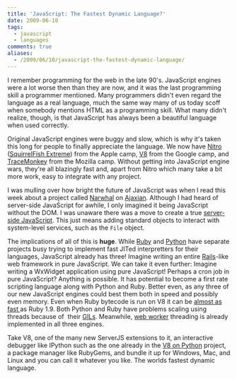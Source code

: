 ```yaml
---
title: 'JavaScript: The Fastest Dynamic Language?'
date: 2009-06-10
tags:
  - javascript
  - languages
comments: true
aliases:
  - /2009/06/10/javascript-the-fastest-dynamic-language/
---
```


I remember programming for the web in the late 90's. JavaScript engines were a lot worse then than they are now, and it was the last programming skill a programmer mentioned. Many programmers didn't even regard the language as a real language, much the same way many of us today scoff when somebody mentions HTML as a programming skill. What many didn't realize, though, is that JavaScript has always been a beautiful language when used correctly.

Original JavaScript engines were buggy and slow, which is why it's taken this long for people to finally appreciate the language. We now have [Nitro](http://www.apple.com/safari/whats-new.html) ([SquirrelFish Extreme](http://webkit.org/blog/214/introducing-squirrelfish-extreme/)) from the Apple camp, [V8](http://code.google.com/p/v8/) from the Google camp, and [TraceMonkey](https://wiki.mozilla.org/JavaScript:TraceMonkey) from the Mozilla camp. Without getting into JavaScript engine wars, they're all blazingly fast and, apart from Nitro which many take a bit more work, easy to integrate with any project.

I was mulling over how bright the future of JavaScript was when I read this week about a project called [Narwhal](http://ajaxian.com/archives/narwhal-%20standard-library-that-implements-serverjs) on [Ajaxian](http://ajaxian.com/). Although I had heard of server-side JavaScript for awhile, I only imagined it being JavaScript without the DOM. I was unaware there was a move to create a true [server-side JavaScript](https://wiki.mozilla.org/ServerJS). This just means adding standard objects to interact with system-level services, such as the `File` object.

The implications of all of this is **huge**. While [Ruby](http://rubini.us/) and [Python](http://code.google.com/p/unladen-swallow/) have separate projects busy trying to implement fast JITed interpretters for their languages, JavaScript already has three! Imagine writing an entire [Rails](http://rubyonrails.org/)-like web framework in pure JavaScript. We can take it even further: Imagine writing a WxWidget application using pure JavaScript! Perhaps a cron job in pure JavaScript? Anything is possible. It has potential to become a first rate scripting language along with Python and Ruby. Better even, as any three of our new JavaScript engines could best them both in speed and possibly even memory. Even when Ruby bytecode is run on V8 it can be [almost as fast ](http://macournoyer.wordpress.com/2008/09/02/ruby-%20on-v8/)as Ruby 1.9. Both Python and Ruby have problems scaling using threads because of&#xA0; their [GILs](http://en.wikipedia.org/wiki/Global_Interpreter_Lock). Meanwhile, [web worker](https://developer.mozilla.org/web-tech/2008/09/04/web-workers-part-1/) threading is already implemented in all three engines.

Take V8, one of the many new ServerJS extensions to it, an interactive debugger like IPython such as the one already in the [V8 on Python](http://bitbucket.org/dfdeshom/v8onpython/src/) project, a package manager like RubyGems, and bundle it up for Windows, Mac, and Linux and you can call it whatever you like. The worlds fastest dynamic language.
